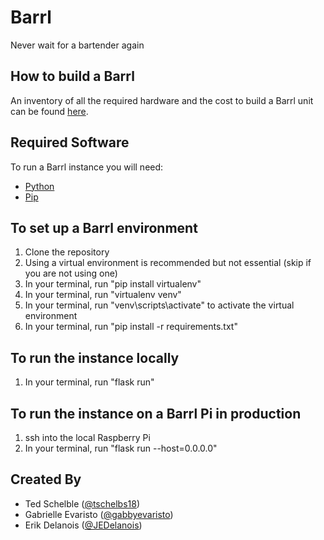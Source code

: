 # Barrl
Never wait for a bartender again

## How to build a Barrl
An inventory of all the required hardware and the cost to build a Barrl unit can be found [here](https://docs.google.com/spreadsheets/u/1/d/1oeld_4YFFCOyfyVn-yoKrc7Vv1LyA8GUgOt9WdFAWWM/edit#gid=0).

## Required Software
To run a Barrl instance you will need:
- [Python](https://www.python.org/downloads/)
- [Pip](https://pip.pypa.io/en/stable/installing/)

## To set up a Barrl environment
1. Clone the repository
2. Using a virtual environment is recommended but not essential (skip if you are not using one)
  1. In your terminal, run "pip install virtualenv"
  2. In your terminal, run "virtualenv venv"
  3. In your terminal, run "venv\\scripts\\activate" to activate the virtual environment
3. In your terminal, run "pip install -r requirements.txt"

## To run the instance locally
1. In your terminal, run "flask run"

## To run the instance on a Barrl Pi in production
1. ssh into the local Raspberry Pi
2. In your terminal, run "flask run --host=0.0.0.0"

## Created By
- Ted Schelble ([@tschelbs18](https://github.com/tschelbs18))
- Gabrielle Evaristo ([@gabbyevaristo](https://github.com/gabbyevaristo))
- Erik Delanois ([@JEDelanois](https://github.com/@JEDelanois))
